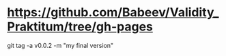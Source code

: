 # https://github.com/Babeev/Validity_Praktitum/tree/gh-pages
git tag -a v0.0.2 -m "my final version"
